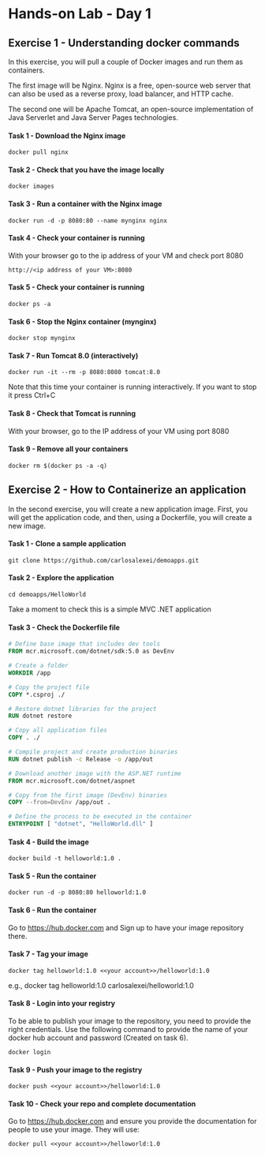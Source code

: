 # Hands-on Lab - Day 1 
## Exercise 1 - Understanding docker commands

In this exercise, you will pull a couple of Docker images and run them as containers.

The first image will be Nginx. Nginx is a free, open-source web server that can also be used as a reverse proxy, load balancer, and HTTP cache.

The second one will be Apache Tomcat, an open-source implementation of  Java Serverlet and Java Server Pages technologies. 

#### Task 1 - Download the Nginx image 
```
docker pull nginx
```
#### Task 2 - Check that you have the image locally
```
docker images
```
#### Task 3 - Run a container with the Nginx image
```
docker run -d -p 8080:80 --name mynginx nginx
```
#### Task 4 - Check your container is running
With your browser go to the ip address of your VM and check port 8080
```
http://<ip address of your VM>:8080
```

#### Task 5 - Check your container is running
```
docker ps -a
```
#### Task 6 - Stop the Nginx container (mynginx)
```
docker stop mynginx
```

#### Task 7 - Run Tomcat 8.0 (interactively)
```
docker run -it --rm -p 8080:8080 tomcat:8.0
```
Note that this time your container is running interactively. If you want to stop it press Ctrl+C

#### Task 8 - Check that Tomcat is running 
With your browser, go to the IP address of your VM using port 8080

#### Task 9 - Remove all your containers 
```
docker rm $(docker ps -a -q)
```
## Exercise 2 - How to Containerize an application

In the second exercise, you will create a new application image. First, you will get the application code, and then, using a Dockerfile, you will create a new image.  

#### Task 1 - Clone a sample application
```
git clone https://github.com/carlosalexei/demoapps.git
```

#### Task 2 - Explore the application 
```
cd demoapps/HelloWorld
```
Take a moment to check this is a simple MVC .NET application
#### Task 3 - Check the Dockerfile file
```Dockerfile
# Define base image that includes dev tools
FROM mcr.microsoft.com/dotnet/sdk:5.0 as DevEnv

# Create a folder
WORKDIR /app

# Copy the project file
COPY *.csproj ./

# Restore dotnet libraries for the project
RUN dotnet restore

# Copy all application files
COPY . ./

# Compile project and create production binaries
RUN dotnet publish -c Release -o /app/out

# Download another image with the ASP.NET runtime
FROM mcr.microsoft.com/dotnet/aspnet

# Copy from the first image (DevEnv) binaries
COPY --from=DevEnv /app/out .

# Define the process to be executed in the container
ENTRYPOINT [ "dotnet", "HelloWorld.dll" ]
```

#### Task 4 - Build the image
```
docker build -t helloworld:1.0 .
```


#### Task 5 - Run the container
```
docker run -d -p 8080:80 helloworld:1.0
```
#### Task 6 - Run the container
Go to https://hub.docker.com and Sign up to have your image repository there.


#### Task 7 - Tag your image 
```
docker tag helloworld:1.0 <<your account>>/helloworld:1.0
```
e.g., docker tag helloworld:1.0 carlosalexei/helloworld:1.0

#### Task 8 - Login into your registry
To be able to publish your image to the repository, you need to provide the right credentials. Use the following command to provide the name of your docker hub account and password (Created on task 6).
```
docker login
```

#### Task 9 - Push your image to the registry
```
docker push <<your account>>/helloworld:1.0
```

#### Task 10 - Check your repo and complete documentation
Go to https://hub.docker.com and ensure you provide the documentation for people to use your image. They will use:
```
docker pull <<your account>>/helloworld:1.0
```
